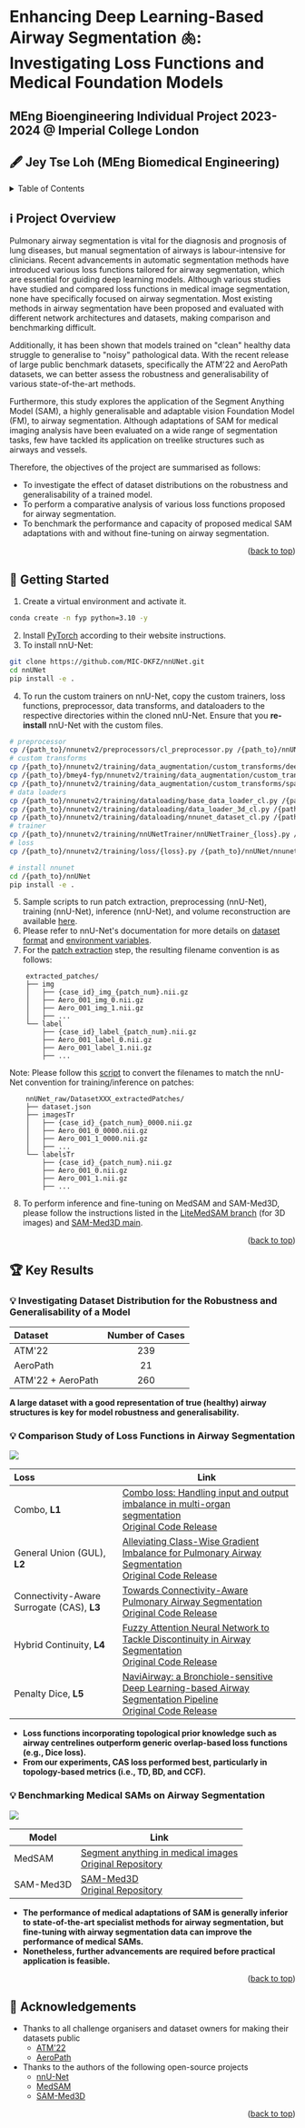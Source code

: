<a name="readme-top"></a>

# Enhancing Deep Learning-Based Airway Segmentation 🫁: Investigating Loss Functions and Medical Foundation Models 
## MEng Bioengineering Individual Project 2023-2024 @ Imperial College London
## 🖋️ Jey Tse Loh (MEng Biomedical Engineering)

<!-- TABLE OF CONTENTS -->
<details>
  <summary>Table of Contents</summary>
  <ol>
    <li><a href="#abstract">Project Overview</a></li>
    <li><a href="#getting-started">Getting Started</a></li>
    <li><a href="results">Key Results</a></li>
      <ul>
        <li><a href="#datasets">Investigating Dataset Distribution for the Robustness and Generalisability of a Model</a></li>
        <li><a href="#comparison-study">Comparison Study of Loss Functions in Airway Segmentation</a></li>
        <li><a href="#benchmarking">Benchmarking Medical SAMs on Airway Segmentation</a></li>
      </ul>
    </li>
    <li><a href="#acknowledgements">Acknowledgments</a></li>
  </ol>
</details>

<a name="abstract"></a>
## ℹ️ Project Overview
Pulmonary airway segmentation is vital for the diagnosis and prognosis of lung diseases, but manual segmentation of airways is labour-intensive for clinicians. Recent advancements in automatic segmentation methods have introduced various loss functions tailored for airway segmentation, which are essential for guiding deep learning models. Although various studies have studied and compared loss functions in medical image segmentation, none have specifically focused on airway segmentation. Most existing methods in airway segmentation have been proposed and evaluated with different network architectures and datasets, making comparison and benchmarking difficult.

Additionally, it has been shown that models trained on "clean" healthy data struggle to generalise to "noisy" pathological data. With the recent release of large public benchmark datasets, specifically the ATM'22 and AeroPath datasets, we can better assess the robustness and generalisability of various state-of-the-art methods.

Furthermore, this study explores the application of the Segment Anything Model (SAM), a highly generalisable and adaptable vision Foundation Model (FM), to airway segmentation. Although adaptations of SAM for medical imaging analysis have been evaluated on a wide range of segmentation tasks, few have tackled its application on treelike structures such as airways and vessels.

Therefore, the objectives of the project are summarised as follows:
- To investigate the effect of dataset distributions on the robustness and generalisability of a trained model.
- To perform a comparative analysis of various loss functions proposed for airway segmentation.
- To benchmark the performance and capacity of proposed medical SAM adaptations with and without fine-tuning on airway segmentation.

<p align="right">(<a href="#readme-top">back to top</a>)</p>

<a name="getting-started"></a>
## 🚀 Getting Started
1. Create a virtual environment and activate it.
```bash
conda create -n fyp python=3.10 -y
```
2. Install [PyTorch](https://pytorch.org/get-started/locally/) according to their website instructions.
3. To install nnU-Net:
```bash
git clone https://github.com/MIC-DKFZ/nnUNet.git
cd nnUNet
pip install -e .
```
4. To run the custom trainers on nnU-Net, copy the custom trainers, loss functions, preprocessor, data transforms, and dataloaders to the respective directories within the cloned nnU-Net. Ensure that you **re-install** nnU-Net with the custom files.
```bash
# preprocessor
cp /{path_to}/nnunetv2/preprocessors/cl_preprocessor.py /{path_to}/nnUNet/nnunetv2/preprocessing/preprocessors
# custom transforms
cp /{path_to}/nnunetv2/training/data_augmentation/custom_transforms/deep_supervision_downsampling_cl.py /{path_to}/nnUNet/nnunetv2/training/data_augmentation/custom_transforms
cp /{path_to}/bmey4-fyp/nnunetv2/training/data_augmentation/custom_transforms/mirror_transform_cl.py /{path_to}/nnUNet/nnunetv2/training/data_augmentation/custom_transforms
cp /{path_to}/nnunetv2/training/data_augmentation/custom_transforms/spatial_transform_cl.py /{path_to}/nnUNet/nnunetv2/training/data_augmentation/custom_transforms
# data loaders
cp /{path_to}/nnunetv2/training/dataloading/base_data_loader_cl.py /{path_to}/nnUNet/nnunetv2/training/dataloading
cp /{path_to}/nnunetv2/training/dataloading/data_loader_3d_cl.py /{path_to}/nnUNet/nnunetv2/training/dataloading
cp /{path_to}/nnunetv2/training/dataloading/nnunet_dataset_cl.py /{path_to}/nnUNet/nnunetv2/training/dataloading
# trainer
cp /{path_to}/nnunetv2/training/nnUNetTrainer/nnUNetTrainer_{loss}.py /{path_to}/nnUNet/nnunetv2/training/nnUNetTrainer
# loss
cp /{path_to}/nnunetv2/training/loss/{loss}.py /{path_to}/nnUNet/nnunetv2/training/loss

# install nnunet
cd /{path_to}/nnUNet
pip install -e .
```
5. Sample scripts to run patch extraction, preprocessing (nnU-Net), training (nnU-Net), inference (nnU-Net), and volume reconstruction are available [here](nnunetv2/scripts/).
6. Please refer to nnU-Net's documentation for more details on [dataset format](https://github.com/MIC-DKFZ/nnUNet/blob/master/documentation/dataset_format.md) and [environment variables](https://github.com/MIC-DKFZ/nnUNet/blob/master/documentation/set_environment_variables.md).
7. For the [patch extraction](utils/extract_patches.py) step, the resulting filename convention is as follows:
```
    extracted_patches/
    ├── img
    │   ├── {case_id}_img_{patch_num}.nii.gz
    │   ├── Aero_001_img_0.nii.gz
    │   ├── Aero_001_img_1.nii.gz
    │   ├── ...
    └── label
        ├── {case_id}_label_{patch_num}.nii.gz
        ├── Aero_001_label_0.nii.gz
        ├── Aero_001_label_1.nii.gz
        ├── ...
```
Note: 
Please follow this [script](utils/file_rename.py) to convert the filenames to match the nnU-Net convention for training/inference on patches:
```
    nnUNet_raw/DatasetXXX_extractedPatches/
    ├── dataset.json
    ├── imagesTr
    │   ├── {case_id}_{patch_num}_0000.nii.gz
    │   ├── Aero_001_0_0000.nii.gz
    │   ├── Aero_001_1_0000.nii.gz
    │   ├── ...
    └── labelsTr
        ├── {case_id}_{patch_num}.nii.gz
        ├── Aero_001_0.nii.gz
        ├── Aero_001_1.nii.gz
        ├── ...
```
8. To perform inference and fine-tuning on MedSAM and SAM-Med3D, please follow the instructions listed in the [LiteMedSAM branch](https://github.com/bowang-lab/MedSAM/tree/LiteMedSAM) (for 3D images) and [SAM-Med3D main](https://github.com/uni-medical/SAM-Med3D/tree/main).

<p align="right">(<a href="#readme-top">back to top</a>)</p>

<a name="results"></a>
## 🏆 Key Results
<a name="datasets"></a>
### 💡 Investigating Dataset Distribution for the Robustness and Generalisability of a Model
| **Dataset**       | **Number of Cases** |
|:---|:---:|
| ATM'22            |         239         |
| AeroPath          |          21         |
| ATM'22 + AeroPath |         260         |

**A large dataset with a good representation of true (healthy) airway structures is key for model robustness and generalisability.**

<a name="comparison-study"></a>
### 💡 Comparison Study of Loss Functions in Airway Segmentation

<div align="left">
  <img src="assets/comparison-pipeline-highres.png">
</div>

|              **Loss**              | **Link**                                                                                                                                                                                                                                                                                                                                                                 |
|:----------------------------------|--------------------------------------------------------------------------------------------------------------------------------------------------------------------------------------------------------------------------------------------------------------------------------------------------------------------------------------------------------------------------|
| Combo, **L1**                         | [Combo loss: Handling input and output imbalance in multi-organ segmentation]( https://www.sciencedirect.com/science/article/pii/S0895611118305688?casa_token=4Q_znPQXFOgAAAAA:TReCw4sSZPNo-JUaMX1-eY__K7CnIZyBguDEklHBPnvUEuWDr-U9uclwJRZd5HukFX7RnU6f) <br> [Original Code Release](https://github.com/MIC-DKFZ/nnUNet/blob/master/nnunetv2)                                                  |
| General Union (GUL), **L2**                | [Alleviating Class-Wise Gradient Imbalance for Pulmonary Airway Segmentation](https://ieeexplore.ieee.org/abstract/document/9427208?casa_token=yoN6BvlPSAYAAAAA:vh08xX4dJ4YSconamkm5eC5YciU7J4uYIQAxNrd44RXua2vx6HhSDj4Y5w-dByiPTtlBqxg&amp;amp;amp;amp;amp;amp;amp;amp;amp;amp;amp;amp;signout=success) <br> [Original Code Release](https://github.com/haozheng-sjtu/3d-airway-segmentation) |
| Connectivity-Aware Surrogate (CAS), **L3** | [Towards Connectivity-Aware Pulmonary Airway Segmentation](https://ieeexplore.ieee.org/document/10283811) <br> [Original Code Release](https://github.com/Puzzled-Hui/Connectivity-Aware-Airway-Segmentation)                                                                                                                                                                                  |
| Hybrid Continuity, **L4**                  | [Fuzzy Attention Neural Network to Tackle Discontinuity in Airway Segmentation](https://ieeexplore.ieee.org/abstract/document/10129972?casa_token=A6SwmZUGnLIAAAAA:YUd1adKp4yrWHD5hdXpb940u51tB-E63AFJ4XV1qDLbx1pO2VbkA6RTB1k0R_ReCszLBS4Y) <br> [Original Code Release](https://github.com/Nandayang/FANN-for-airway-segmentation)                                                            |
| Penalty Dice, **L5**                       | [NaviAirway: a Bronchiole-sensitive Deep Learning-based Airway Segmentation Pipeline](https://arxiv.org/abs/2203.04294) <br> [Original Code Release](https://github.com/AntonotnaWang/NaviAirway)                                                                                                                                                                                              |

- **Loss functions incorporating topological prior knowledge such as airway centrelines outperform generic overlap-based loss functions (e.g., Dice loss).**
- **From our experiments, CAS loss performed best, particularly in topology-based metrics (i.e., TD, BD, and CCF).**

<a name="benchmarking"></a>
### 💡 Benchmarking Medical SAMs on Airway Segmentation

<div align="left">
  <img src="assets/benchmark-pipeline-highres.png">
</div>

| **Model** | **Link** |
|-----------|----------|
| MedSAM    | [Segment anything in medical images](https://www.nature.com/articles/s41467-024-44824-z) <br> [Original Repository](https://github.com/bowang-lab/MedSAM)         |
| SAM-Med3D | [SAM-Med3D](https://arxiv.org/abs/2310.15161) <br> [Original Repository](https://github.com/uni-medical/SAM-Med3D)         |

- **The performance of medical adaptations of SAM is generally inferior to state-of-the-art specialist methods for airway segmentation, but fine-tuning with airway segmentation data can improve the performance of medical SAMs.**
- **Nonetheless, further advancements are required before practical application is feasible.**

<p align="right">(<a href="#readme-top">back to top</a>)</p>

<a name="acknowledgements"></a>
## 🙏 Acknowledgements
- Thanks to all challenge organisers and dataset owners for making their datasets public
  - [ATM'22](https://atm22.grand-challenge.org/)
  - [AeroPath](https://github.com/raidionics/AeroPath)
- Thanks to the authors of the following open-source projects
  - [nnU-Net](https://github.com/MIC-DKFZ/nnUNet)
  - [MedSAM](https://github.com/bowang-lab/MedSAM)
  - [SAM-Med3D](https://github.com/uni-medical/SAM-Med3D)

<p align="right">(<a href="#readme-top">back to top</a>)</p>



